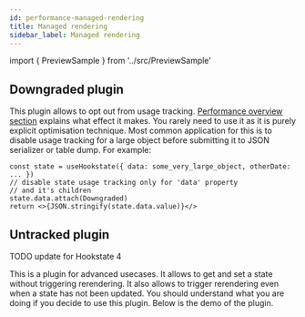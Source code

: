 ```yaml
---
id: performance-managed-rendering
title: Managed rendering
sidebar_label: Managed rendering
---
```


import { PreviewSample } from '../src/PreviewSample'

## Downgraded plugin

This plugin allows to opt out from usage tracking. [Performance overview section](./performance-intro) explains what effect it makes. You rarely need to use it as it is purely explicit optimisation technique. Most common application for this is to disable usage tracking for a large object before submitting it to JSON serializer or table dump. For example:

```tsx
const state = useHookstate({ data: some_very_large_object, otherDate: ... })
// disable state usage tracking only for 'data' property
// and it's children
state.data.attach(Downgraded)
return <>{JSON.stringify(state.data.value)}</>
```

## Untracked plugin

TODO update for Hookstate 4

This is a plugin for advanced usecases. It allows to get and set a state without triggering rerendering. It also allows to trigger rerendering even when a state has not been updated. You should understand what you are doing if you decide to use this plugin. Below is the demo of the plugin.

